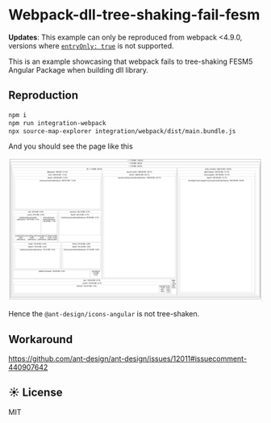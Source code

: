# Webpack-dll-tree-shaking-fail-fesm

__Updates__: This example can only be reproduced from webpack <4.9.0, versions where [`entryOnly: true`](https://github.com/webpack/webpack/pull/7344) is not supported.

This is an example showcasing that webpack fails to tree-shaking FESM5 Angular Package when building dll library.

## Reproduction
```
npm i
npm run integration-webpack
npx source-map-explorer integration/webpack/dist/main.bundle.js
```

And you should see the page like this

![](screenshot.png)

Hence the `@ant-design/icons-angular` is not tree-shaken.

## Workaround
https://github.com/ant-design/ant-design/issues/12011#issuecomment-440907642

## ☀️ License

MIT

